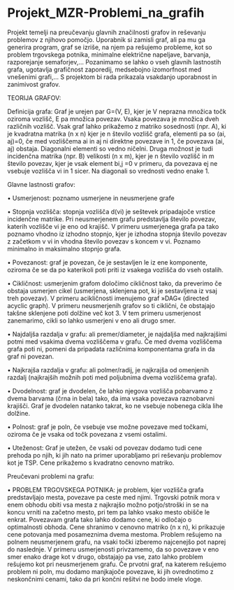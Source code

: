 # Projekt_MZR-Problemi_na_grafih

Projekt temelji na preučevanju glavnih značilnosti grafov in reševanju problemov z njihovo pomočjo. Uporabnik si zamisli graf, ali pa mu ga generira program, graf se izriše, na njem pa rešujemo probleme, kot so problem trgovskega potnika, minimalne električne napeljave, barvanja, razporejanje semaforjev,... Pozanimamo se lahko o vseh glavnih lastnostih grafa, ugotavlja grafičnost zaporedij, medsebojno izomorfnost med vnešenimi grafi,... S projektom bi rada prikazala vsakdanjo uporabnost in zanimivost grafov.

TEORIJA GRAFOV:

Definicija grafa: Graf je urejen par G=(V, E), kjer je V neprazna množica točk oziroma vozlišč, E pa množica povezav. Vsaka povezava je množica dveh različnih vozlišč.
Vsak graf lahko prikažemo z matriko sosednosti (npr. A), ki je kvadratna matrika (n x n) kjer je n število vozlišč grafa, elementi pa so (ai, aj)=0, če med vozliščema ai in aj ni direktne povezave in 1, če povezava (ai, aj) obstaja. Diagonalni elementi so vedno ničelni.
Druga možnost je tudi incidenčna matrika (npr. B) velikosti (n x m), kjer je n število vozlišč in m število povezav, kjer je vsak element bi,j =0 v primeru, da povezava ej ne vsebuje vozlišča vi in 1 sicer. Na diagonali so vrednosti vedno enake 1.

Glavne lastnosti grafov:

•	Usmerjenost: poznamo usmerjene in neusmerjene grafe

•	Stopnja vozlišča: stopnja vozlišča d(vi) je seštevek pripadajoče vrstice incidenčne matrike. Pri neusmerjenem grafu predstavlja število povezav, katerih vozlišče vi je eno od krajišč. V primeru usmerjenega grafa pa tako poznamo vhodno iz izhodno stopnjo, kjer je izhodna stopnja število povezav z začetkom v vi in vhodna število povezav s koncem v vi. Poznamo minimalno in maksimalno stopnjo grafa.

•	Povezanost: graf je povezan, če je sestavljen le iz ene komponente, oziroma če se da po katerikoli poti priti iz vsakega vozlišča do vseh ostalih.

•	Cikličnost: usmerjenim grafom določimo cikličnost tako, da preverimo če obstaja usmerjen cikel (usmerjena, sklenjena pot, ki je sestavljena iz vsaj treh povezav). V primeru acikličnosti imenujemo graf »DAG« (directed acyclic graph).
V primeru neusmerjenih grafov so ti ciklični, če obstajajo takšne sklenjene poti dolžine več kot 3. V tem primeru usmerjenost zanemarimo, cikli so lahko usmerjeni v eno ali drugo smer.

•	Najdaljša razdalja v grafu: ali premer/diameter, je najdaljša med najkrajšimi potmi med vsakima dvema vozliščema v grafu. Če med dvema vozliščema grafa poti ni, pomeni da pripadata različnima komponentama grafa in da graf ni povezan.

•	Najkrajša razdalja v grafu: ali polmer/radij, je najkrajša od omenjenih razdalj (najkrajših možnih poti med poljubnima dvema vozliščema grafa).

•	Dvodelnost: graf je dvodelen, če lahko njegova vozlišča pobarvamo z dvema barvama (črna in bela) tako, da ima vsaka povezava raznobarvni krajišči. Graf je dvodelen natanko takrat, ko ne vsebuje nobenega cikla lihe dolžine.

•	Polnost: graf je poln, če vsebuje vse možne povezave med točkami, oziroma če je vsaka od točk povezana z vsemi ostalimi.

•	Uteženost: Graf je utežen, če vsaki od povezav dodamo tudi cene prehoda po njih, ki jih nato na primer uporabljamo pri reševanju problemov kot je TSP. Cene prikažemo s kvadratno cenovno matriko.

Preučevani problemi na grafu:

•	PROBLEM TRGOVSKEGA POTNIKA: je problem, kjer vozlišča grafa predstavljajo mesta, povezave pa ceste med njimi. Trgovski potnik mora v enem obhodu obiti vsa mesta z najkrajšo možno potjo/stroški in se na koncu vrniti na začetno mesto, pri tem pa lahko vsako mesto obišče le enkrat. Povezavam grafa tako lahko dodamo cene, ki odločajo o optimalnosti obhoda. Cene shranimo v cenovno matriko (n x n), ki prikazuje cene potovanja med posameznima dvema mestoma. Problem rešujemo na polnem neusmerjenem grafu, na vsaki točki izberemo najcenejšo pot naprej do naslednje. V primeru usmerjenosti privzamemo, da so povezave v eno smer enako drage kot v drugo, obstajajo pa vse, zato lahko problem rešujemo kot pri neusmerjenem grafu. Če prvotni graf, na katerem rešujemo problem ni poln, mu dodamo manjkajoče povezave, ki jih ovrednotimo z neskončnimi cenami, tako da pri končni rešitvi ne bodo imele vloge.
